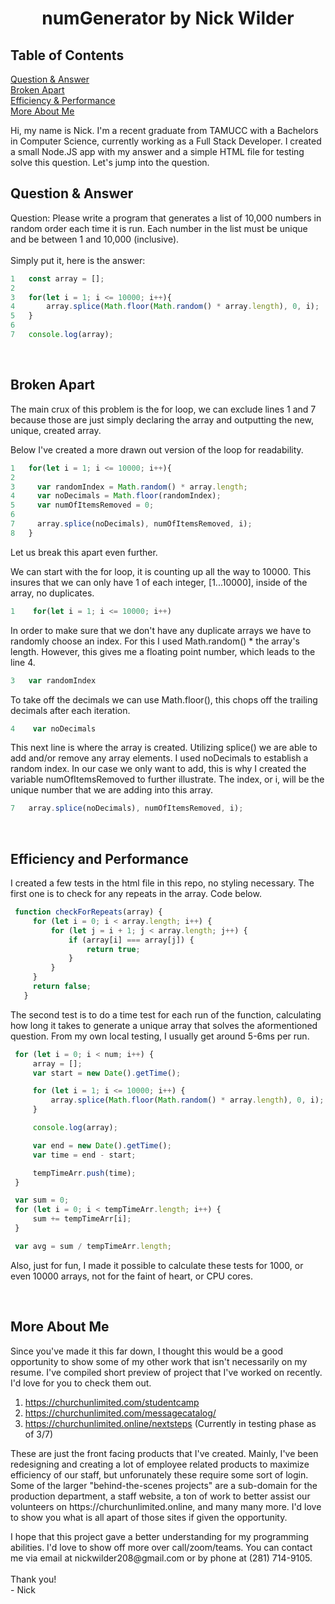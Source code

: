 <h1 align="center"> numGenerator by Nick Wilder</h1>

## Table of Contents  
[Question & Answer](#code)   
[Broken Apart](#broken)   
[Efficiency & Performance](#analysis)   
[More About Me](#self-plug)   

<p> Hi, my name is Nick. I'm a recent graduate from TAMUCC with a Bachelors in Computer Science, currently working as a Full Stack Developer. I created a small Node.JS app with my answer and a simple HTML file for testing solve this question. Let's jump into the question. <p>

<a name="code"/>
<h2>Question & Answer</h2>
Question:   
Please write a program that generates a list of 10,000 numbers in random order each time it is run. Each number in the list must be unique and be between 1 and 10,000 (inclusive).
<br> <br>
Simply put it, here is the answer: 

```javascript
1   const array = [];
2
3   for(let i = 1; i <= 10000; i++){
4	    array.splice(Math.floor(Math.random() * array.length), 0, i);
5   }
6
7   console.log(array);
```
<br>
<a name="broken"/>
<h2>Broken Apart</h2>
<p> The main crux of this problem is the for loop, we can exclude lines 1 and 7 because those are just simply declaring the array and outputting the new, unique, created array. </p>
<p> Below I've created a more drawn out version of the loop for readability. </p>
  
```javascript
1   for(let i = 1; i <= 10000; i++){
2
3     var randomIndex = Math.random() * array.length;
4     var noDecimals = Math.floor(randomIndex);
5     var numOfItemsRemoved = 0;
6
7     array.splice(noDecimals), numOfItemsRemoved, i);
8   }
```
Let us break this apart even further. <br>

<p> We can start with the for loop, it is counting up all the way to 10000. This insures that we can only have 1 of each integer, [1...10000], inside of the array, no duplicates.</p>

```javascript
1    for(let i = 1; i <= 10000; i++) 
```
                              
<p> In order to make sure that we don't have any duplicate arrays we have to randomly choose an index. For this I used Math.random() * the array's length. However, this gives me a floating point number, which leads to the line 4. <p>

```javascript
3   var randomIndex
```

<p> To take off the decimals we can use Math.floor(), this chops off the trailing decimals after each iteration. </p>
  
```javascript
4    var noDecimals
```

<p> This next line is where the array is created. Utilizing splice() we are able to add and/or remove any array elements. I used noDecimals to establish a random index. In our case we only want to add, this is why I created the variable numOfItemsRemoved to further illustrate. The index, or i, will be the unique number that we are adding into this array.<p>
  
```javascript
7   array.splice(noDecimals), numOfItemsRemoved, i);
```
<br>
<a name="analysis"/>
<h2> Efficiency and Performance </h2>
<p> I created a few tests in the html file in this repo, no styling necessary. The first one is to check for any repeats in the array. Code below.
  
 ```javascript
  function checkForRepeats(array) {
      for (let i = 0; i < array.length; i++) {
          for (let j = i + 1; j < array.length; j++) {
              if (array[i] === array[j]) {
                  return true;
              }
          }
      }
      return false;
    }
 ```
  
<p> The second test is to do a time test for each run of the function, calculating how long it takes to generate a unique array that solves the aformentioned question. From my own local testing, I usually get around 5-6ms per run.</p> 
 
 ```javascript
  for (let i = 0; i < num; i++) {
      array = [];
      var start = new Date().getTime();

      for (let i = 1; i <= 10000; i++) {
          array.splice(Math.floor(Math.random() * array.length), 0, i);
      }

      console.log(array);

      var end = new Date().getTime();
      var time = end - start;

      tempTimeArr.push(time);
  }

  var sum = 0;
  for (let i = 0; i < tempTimeArr.length; i++) {
      sum += tempTimeArr[i];
  }

  var avg = sum / tempTimeArr.length;
 ```
 
<p>Also, just for fun, I made it possible to calculate these tests for 1000, or even 10000 arrays, not for the faint of heart, or CPU cores.</p>

<br>
<a name="self-plug"/>
<h2>More About Me</h2>
<p>Since you've made it this far down, I thought this would be a good opportunity to show some of my other work that isn't necessarily on my resume. I've compiled short preview of project that I've worked on recently. I'd love for you to check them out. </p>

1.  https://churchunlimited.com/studentcamp
2.  https://churchunlimited.com/messagecatalog/
3.  https://churchunlimited.online/nextsteps (Currently in testing phase as of 3/7)

<p>These are just the front facing products that I've created. Mainly, I've been redesigning and creating a lot of employee related products to maximize efficiency of our staff, but unforunately these require some sort of login. Some of the larger "behind-the-scenes projects" are a sub-domain for the production department, a staff website, a ton of work to better assist our volunteers on https://churchunlimited.online, and many many more. I'd love to show you what is all apart of those sites if given the opportunity. </p>

<p> I hope that this project gave a better understanding for my programming abilities. I'd love to show off more over call/zoom/teams. You can contact me via email at 
nickwilder208@gmail.com or by phone at (281) 714-9105. 
<br><br>Thank you!
<br> - Nick</p>
